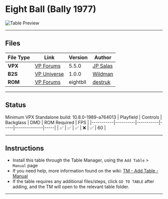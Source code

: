 ﻿# Eight Ball (Bally 1977)

![Table Preview](../../images/vpx-jps-eightball-preview.jpg)

---

## Files
| File Type | Link | Version | Author | 
|-----------|--------|----------|--------------|
| **VPX** | [VP Forums](https://www.vpforums.org/index.php?s=721eb941c32e5b5bc5175ec43e6529fa&app=downloads&showfile=13562#) | 5.5.0 | [JP Salas](https://www.vpforums.org/index.php?showuser=277) |
| **B2S** | [VP Universe](https://vpuniverse.com/files/file/7767-eight-ball-bally-1977/) | 1.0.0 | [Wildman](https://vpuniverse.com/profile/5-wildman/) |
| **ROM** | [VP Forums](https://www.vpforums.org/index.php?app=downloads&showfile=708) | eightbll | [destruk](https://www.vpforums.org/index.php?showuser=5) |

---

## Status 
Minimum VPX Standalone build: 10.8.0-1989-a764013
| Playfield | Controls | Backglass | DMD | ROM Required | FPS | 
|-----------|----------|-----------|-----|--------------|-----|
| :white_check_mark: | :white_check_mark: | :white_check_mark: | :x: | :white_check_mark: | 60 |

---

## Instructions

- Install this table through the Table Manager, using the `Add Table` > `Manual` page
- If you need help, more information found on the wiki: [TM - Add Table - Manual](https://github.com/LegendsUnchained/vpx-standalone-alp4k/wiki/%5B04%5D-%F0%9F%A7%A1-TM-%E2%80%90-Other-Features#add-table---manual)
- If the table requires any additional files/steps, click `GO TO TABLE` after adding, and the TM will open to the relevant table folder.
---

